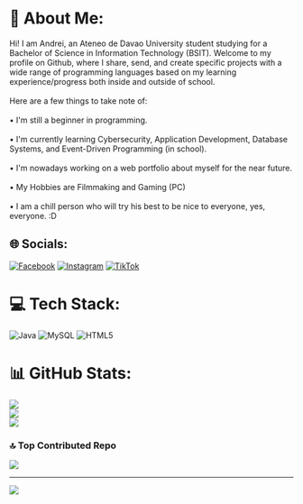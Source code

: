 # 💫 About Me:
Hi! I am Andrei, an Ateneo de Davao University student studying for a Bachelor of Science in Information Technology (BSIT). Welcome to my profile on Github, where I share, send, and create specific projects with a wide range of programming languages based on my learning experience/progress both inside and outside of school.<br><br>Here are a few things to take note of:<br><br>• I'm still a beginner in programming.<br><br>• I'm currently learning Cybersecurity, Application Development, Database Systems, and Event-Driven Programming (in school).<br><br>• I'm nowadays working on a web portfolio about myself for the near future.<br><br>• My Hobbies are Filmmaking and Gaming (PC)<br><br>• I am a chill person who will try his best to be nice to everyone, yes, everyone. :D


## 🌐 Socials:
[![Facebook](https://img.shields.io/badge/Facebook-%231877F2.svg?logo=Facebook&logoColor=white)](https://facebook.com/andrei.deokem) [![Instagram](https://img.shields.io/badge/Instagram-%23E4405F.svg?logo=Instagram&logoColor=white)](https://instagram.com/andureyu.c) [![TikTok](https://img.shields.io/badge/TikTok-%23000000.svg?logo=TikTok&logoColor=white)](https://tiktok.com/@aui2211) 

# 💻 Tech Stack:
![Java](https://img.shields.io/badge/java-%23ED8B00.svg?style=for-the-badge&logo=openjdk&logoColor=white) ![MySQL](https://img.shields.io/badge/mysql-4479A1.svg?style=for-the-badge&logo=mysql&logoColor=white) ![HTML5](https://img.shields.io/badge/html5-%23E34F26.svg?style=for-the-badge&logo=html5&logoColor=white)
# 📊 GitHub Stats:
![](https://github-readme-stats.vercel.app/api?username=andureiyu&theme=default_repocard&hide_border=false&include_all_commits=true&count_private=true)<br/>
![](https://github-readme-streak-stats.herokuapp.com/?user=andureiyu&theme=default_repocard&hide_border=false)<br/>
![](https://github-readme-stats.vercel.app/api/top-langs/?username=andureiyu&theme=default_repocard&hide_border=false&include_all_commits=true&count_private=true&layout=compact)

### 🔝 Top Contributed Repo
![](https://github-contributor-stats.vercel.app/api?username=andureiyu&limit=5&theme=default_repocard&combine_all_yearly_contributions=true)

---
[![](https://visitcount.itsvg.in/api?id=andureiyu&icon=0&color=0)](https://visitcount.itsvg.in)

<!-- Proudly created with GPRM ( https://gprm.itsvg.in ) -->
